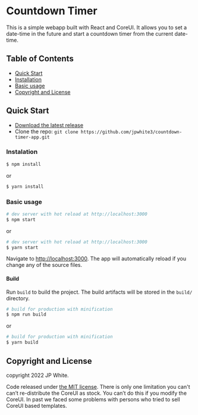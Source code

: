# Countdown Timer

This is a simple webapp built with React and CoreUI. It allows you to set a date-time in the future and start a countdown timer from the current date-time.

## Table of Contents

- [Quick Start](#quick-start)
- [Installation](#installation)
- [Basic usage](#basic-usage)
- [Copyright and License](#copyright-and-license)

## Quick Start

- [Download the latest release](https://github.com/jpwhite3/countdown-timer-app/archive/refs/heads/main.zip)
- Clone the repo: `git clone https://github.com/jpwhite3/countdown-timer-app.git`

### Instalation

```bash
$ npm install
```

or

```bash
$ yarn install
```

### Basic usage

```bash
# dev server with hot reload at http://localhost:3000
$ npm start
```

or

```bash
# dev server with hot reload at http://localhost:3000
$ yarn start
```

Navigate to [http://localhost:3000](http://localhost:3000). The app will automatically reload if you change any of the source files.

#### Build

Run `build` to build the project. The build artifacts will be stored in the `build/` directory.

```bash
# build for production with minification
$ npm run build
```

or

```bash
# build for production with minification
$ yarn build
```

## Copyright and License

copyright 2022 JP White.

Code released under [the MIT license](https://github.com/jpwhite3/countdown-timer-app/blob/main/LICENSE).
There is only one limitation you can't can’t re-distribute the CoreUI as stock. You can’t do this if you modify the CoreUI. In past we faced some problems with persons who tried to sell CoreUI based templates.
